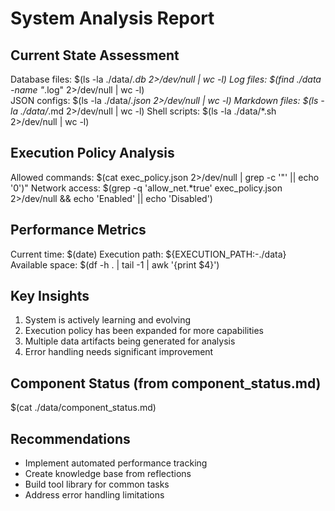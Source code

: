# System Analysis Report
## Current State Assessment
Database files: $(ls -la ./data/*.db 2>/dev/null | wc -l)
Log files: $(find ./data -name "*.log" 2>/dev/null | wc -l)  
JSON configs: $(ls -la ./data/*.json 2>/dev/null | wc -l)
Markdown files: $(ls -la ./data/*.md 2>/dev/null | wc -l)
Shell scripts: $(ls -la ./data/*.sh 2>/dev/null | wc -l)

## Execution Policy Analysis
Allowed commands: $(cat exec_policy.json 2>/dev/null | grep -c '"' || echo '0')"
Network access: $(grep -q 'allow_net.*true' exec_policy.json 2>/dev/null && echo 'Enabled' || echo 'Disabled')

## Performance Metrics
Current time: $(date)
Execution path: ${EXECUTION_PATH:-./data}
Available space: $(df -h . | tail -1 | awk '{print $4}')

## Key Insights
1. System is actively learning and evolving
2. Execution policy has been expanded for more capabilities
3. Multiple data artifacts being generated for analysis
4. Error handling needs significant improvement

## Component Status (from component_status.md)
$(cat ./data/component_status.md)

## Recommendations
- Implement automated performance tracking
- Create knowledge base from reflections
- Build tool library for common tasks
- Address error handling limitations
